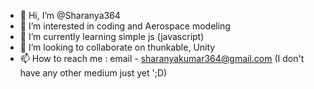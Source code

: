 - 👋 Hi, I’m @Sharanya364
- 👀 I’m interested in coding and Aerospace modeling
- 🌱 I’m currently learning simple js (javascript)
- 💞️ I’m looking to collaborate on thunkable, Unity
- 📫 How to reach me : email - sharanyakumar364@gmail.com (I don't have any other medium just yet ';D)

<!---
Sharanya364/Sharanya364 is a ✨ special ✨ repository because its `README.md` (this file) appears on your GitHub profile.
You can click the Preview link to take a look at your changes.
--->
